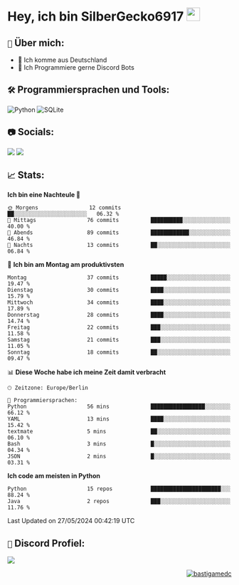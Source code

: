 # Hey, ich bin SilberGecko6917 <img src="https://raw.githubusercontent.com/MartinHeinz/MartinHeinz/master/wave.gif" width="30px">

## `📌` Über mich:
- 📍 Ich komme aus Deutschland
- 📝 Ich Programmiere gerne Discord Bots

## `🛠️` Programmiersprachen und Tools:
![Python](https://img.shields.io/badge/python-3670A0?style=for-the-badge&logo=python&logoColor=ffdd54)
![SQLite](https://img.shields.io/badge/sqlite-%2307405e.svg?style=for-the-badge&logo=sqlite&logoColor=white)


## `📷` Socials:  
[![](https://img.shields.io/youtube/channel/subscribers/UCf83BJ6BdAFoU1zViGFuWlg?style=for-the-badge&logo=youtube&label=YouTube&color=red)](https://youtube.com/@gecko_tv) [![](https://img.shields.io/twitch/status/silbergecko_tv?style=for-the-badge&logo=twitch&logoColor=white&color=purple)](https://twitch.tv/silbergecko_tv)


## `📈` Stats:
<!--START_SECTION:waka-->
**Ich bin eine Nachteule 🦉** 

```text
🌞 Morgens                12 commits          ██░░░░░░░░░░░░░░░░░░░░░░░   06.32 % 
🌆 Mittags                76 commits          ██████████░░░░░░░░░░░░░░░   40.00 % 
🌃 Abends                 89 commits          ████████████░░░░░░░░░░░░░   46.84 % 
🌙 Nachts                 13 commits          ██░░░░░░░░░░░░░░░░░░░░░░░   06.84 % 
```
📅 **Ich bin am Montag am produktivsten** 

```text
Montag                   37 commits          █████░░░░░░░░░░░░░░░░░░░░   19.47 % 
Dienstag                 30 commits          ████░░░░░░░░░░░░░░░░░░░░░   15.79 % 
Mittwoch                 34 commits          ████░░░░░░░░░░░░░░░░░░░░░   17.89 % 
Donnerstag               28 commits          ████░░░░░░░░░░░░░░░░░░░░░   14.74 % 
Freitag                  22 commits          ███░░░░░░░░░░░░░░░░░░░░░░   11.58 % 
Samstag                  21 commits          ███░░░░░░░░░░░░░░░░░░░░░░   11.05 % 
Sonntag                  18 commits          ██░░░░░░░░░░░░░░░░░░░░░░░   09.47 % 
```


📊 **Diese Woche habe ich meine Zeit damit verbracht** 

```text
🕑︎ Zeitzone: Europe/Berlin

💬 Programmiersprachen: 
Python                   56 mins             █████████████████░░░░░░░░   66.12 % 
YAML                     13 mins             ████░░░░░░░░░░░░░░░░░░░░░   15.42 % 
textmate                 5 mins              ██░░░░░░░░░░░░░░░░░░░░░░░   06.10 % 
Bash                     3 mins              █░░░░░░░░░░░░░░░░░░░░░░░░   04.34 % 
JSON                     2 mins              █░░░░░░░░░░░░░░░░░░░░░░░░   03.31 % 
```

**Ich code am meisten in Python** 

```text
Python                   15 repos            ██████████████████████░░░   88.24 % 
Java                     2 repos             ███░░░░░░░░░░░░░░░░░░░░░░   11.76 % 
```




 Last Updated on 27/05/2024 00:42:19 UTC
<!--END_SECTION:waka-->

## `🔎` Discord Profiel:
<a href="https://discord.com/users/753974250968186901"><img src="https://lanyard.cnrad.dev/api/753974250968186901"><p/>

<p align="right">
  <img align="center" src="https://komarev.com/ghpvc/?username=SilberGecko6917&label=Profile%20views&color=0e75b6&style=flat" alt="bastigamedc"/>
</p>
